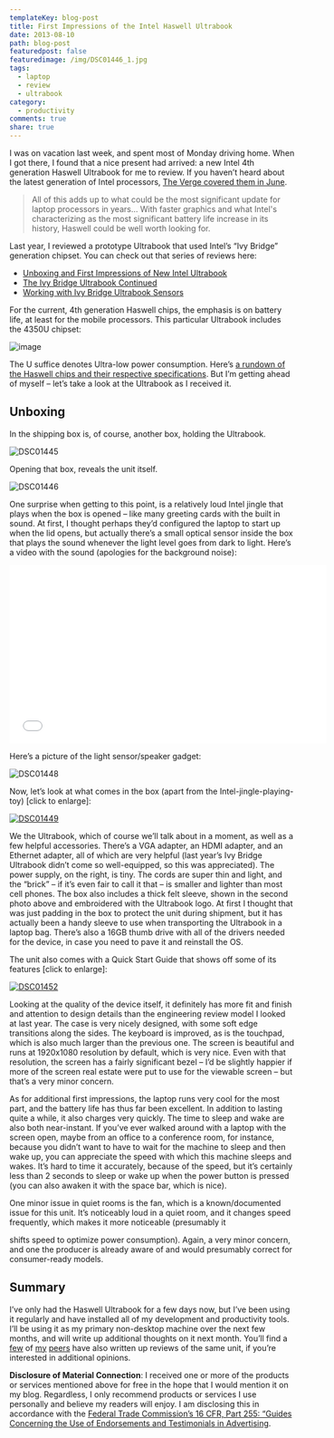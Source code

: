 ```yaml
---
templateKey: blog-post
title: First Impressions of the Intel Haswell Ultrabook
date: 2013-08-10
path: blog-post
featuredpost: false
featuredimage: /img/DSC01446_1.jpg
tags:
  - laptop
  - review
  - ultrabook
category:
  - productivity
comments: true
share: true
---
```


I was on vacation last week, and spent most of Monday driving home. When I got there, I found that a nice present had arrived: a new Intel 4th generation Haswell Ultrabook for me to review. If you haven’t heard about the latest generation of Intel processors, [The Verge covered them in June](http://www.theverge.com/2013/6/1/4386292/intel-launches-haswell-processors-heres-what-you-need-to-know).

> All of this adds up to what could be the most significant update for laptop processors in years… With faster graphics and what Intel's characterizing as the most significant battery life increase in its history, Haswell could be well worth looking for.

Last year, I reviewed a prototype Ultrabook that used Intel’s “Ivy Bridge” generation chipset. You can check out that series of reviews here:

- [Unboxing and First Impressions of New Intel Ultrabook](http://ardalis.com/unboxing-and-first-impressions-of-new-intel-ultrabook)
- [The Ivy Bridge Ultrabook Continued](http://ardalis.com/the-ivy-bridge-ultrabook-continued)
- [Working with Ivy Bridge Ultrabook Sensors](http://ardalis.com/working-with-ivy-bridge-ultrabook-sensors)

For the current, 4th generation Haswell chips, the emphasis is on battery life, at least for the mobile processors. This particular Ultrabook includes the 4350U chipset:

![image](/img/image_3_3.png "image")

The U suffice denotes Ultra-low power consumption. Here’s [a rundown of the Haswell chips and their respective specifications](http://en.wikipedia.org/wiki/Haswell_(microarchitecture)). But I’m getting ahead of myself – let’s take a look at the Ultrabook as I received it.

## Unboxing

In the shipping box is, of course, another box, holding the Ultrabook.

![DSC01445](/img/DSC01445_1.jpg "DSC01445")

Opening that box, reveals the unit itself.

![DSC01446](/img/DSC01446_1.jpg "DSC01446")

One surprise when getting to this point, is a relatively loud Intel jingle that plays when the box is opened – like many greeting cards with the built in sound. At first, I thought perhaps they’d configured the laptop to start up when the lid opens, but actually there’s a small optical sensor inside the box that plays the sound whenever the light level goes from dark to light. Here’s a video with the sound (apologies for the background noise):

<iframe width="560" height="315" src="//www.youtube.com/embed/MPFqFFkeIQw" frameborder="0" allowfullscreen></iframe>

Here’s a picture of the light sensor/speaker gadget:

![DSC01448](/img/DSC01448_1.jpg "DSC01448")

Now, let’s look at what comes in the box (apart from the Intel-jingle-playing-toy) \[click to enlarge\]:

[![DSC01449](/img/DSC01449_thumb.jpg "DSC01449")](/wp-content/uploads/Media/Default/Windows-Live-Writer/First-Impressions-of-the_10630/DSC01449.jpg)

We the Ultrabook, which of course we’ll talk about in a moment, as well as a few helpful accessories. There’s a VGA adapter, an HDMI adapter, and an Ethernet adapter, all of which are very helpful (last year’s Ivy Bridge Ultrabook didn’t come so well-equipped, so this was appreciated). The power supply, on the right, is tiny. The cords are super thin and light, and the “brick” – if it’s even fair to call it that – is smaller and lighter than most cell phones. The box also includes a thick felt sleeve, shown in the second photo above and embroidered with the Ultrabook logo. At first I thought that was just padding in the box to protect the unit during shipment, but it has actually been a handy sleeve to use when transporting the Ultrabook in a laptop bag. There’s also a 16GB thumb drive with all of the drivers needed for the device, in case you need to pave it and reinstall the OS.

The unit also comes with a Quick Start Guide that shows off some of its features \[click to enlarge\]:

[![DSC01452](/img/DSC01452_thumb.jpg "DSC01452")](/wp-content/uploads/Media/Default/Windows-Live-Writer/First-Impressions-of-the_10630/DSC01452.jpg)

Looking at the quality of the device itself, it definitely has more fit and finish and attention to design details than the engineering review model I looked at last year. The case is very nicely designed, with some soft edge transitions along the sides. The keyboard is improved, as is the touchpad, which is also much larger than the previous one. The screen is beautiful and runs at 1920x1080 resolution by default, which is very nice. Even with that resolution, the screen has a fairly significant bezel – I’d be slightly happier if more of the screen real estate were put to use for the viewable screen – but that’s a very minor concern.

As for additional first impressions, the laptop runs very cool for the most part, and the battery life has thus far been excellent. In addition to lasting quite a while, it also charges very quickly. The time to sleep and wake are also both near-instant. If you’ve ever walked around with a laptop with the screen open, maybe from an office to a conference room, for instance, because you didn’t want to have to wait for the machine to sleep and then wake up, you can appreciate the speed with which this machine sleeps and wakes. It’s hard to time it accurately, because of the speed, but it’s certainly less than 2 seconds to sleep or wake up when the power button is pressed (you can also awaken it with the space bar, which is nice).

One minor issue in quiet rooms is the fan, which is a known/documented issue for this unit. It’s noticeably loud in a quiet room, and it changes speed frequently, which makes it more noticeable (presumably it

shifts speed to optimize power consumption). Again, a very minor concern, and one the producer is already aware of and would presumably correct for consumer-ready models.

## Summary

I’ve only had the Haswell Ultrabook for a few days now, but I’ve been using it regularly and have installed all of my development and productivity tools. I’ll be using it as my primary non-desktop machine over the next few months, and will write up additional thoughts on it next month. You’ll find a [few](http://www.alvinashcraft.com/2013/07/28/the-dew-review-intel-haswell-ultrabook-review-part-1-initial-impressions) of [my](http://www.codeproject.com/Articles/628137/Haswell-Harris-Beach-Intel-SDS-Ultrabook-Review-Pa) [peers](http://www.hanselman.com/blog/InitialImpressionsIntelHaswell4thGenerationDeveloperPrototypeUltrabook.aspx) have also written up reviews of the same unit, if you’re interested in additional opinions.

**Disclosure of Material Connection**: I received one or more of the products or services mentioned above for free in the hope that I would mention it on my blog. Regardless, I only recommend products or services I use personally and believe my readers will enjoy. I am disclosing this in accordance with the [Federal Trade Commission’s 16 CFR, Part 255: “Guides Concerning the Use of Endorsements and Testimonials in Advertising](http://www.access.gpo.gov/nara/cfr/waisidx_03/16cfr255_03.html).

<script type="text/javascript"></p> <p>function _dmBootstrap(file) {</p> <p> var _dma = document.createElement('script');</p> <p> _dma.type = 'text/javascript';</p> <p> _dma.async = true;</p> <p> _dma.src = ('https:' == document.location.protocol ? 'https://' : 'http://') + file;</p> <p>(document.getElementsByTagName('head')[0] || document.getElementsByTagName('body')[0]).appendChild(_dma);</p> <p>}</p> <p>function _dmFollowup(file) { if (typeof DMAds === 'undefined') _dmBootstrap('cdn2.DeveloperMedia.com/a.min.js');}</p> <p>(function () { _dmBootstrap('cdn1.DeveloperMedia.com/a.min.js'); setTimeout(_dmFollowup, 2000);})();</p> <p></script>
